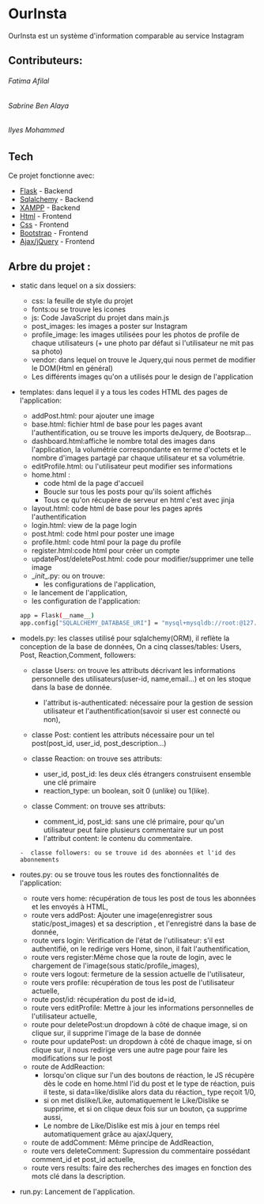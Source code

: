 # OurInsta
OurInsta est un système d'information comparable au service Instagram

## Contributeurs:
###### Fatima Afilal
###### Sabrine Ben Alaya
###### Ilyes Mohammed


## Tech
Ce projet fonctionne avec:
- [Flask](https://flask.palletsprojects.com/en/1.1.x/) - Backend
- [Sqlalchemy](https://www.sqlalchemy.org/) - Backend
- [XAMPP](https://www.apachefriends.org/fr/index.html) - Backend
- [Html](https://fr.wikipedia.org/wiki/Hypertext_Markup_Language) - Frontend
- [Css](https://fr.wikipedia.org/wiki/Feuilles_de_style_en_cascade) - Frontend
- [Bootstrap](https://getbootstrap.com/) - Frontend
- [Ajax/jQuery](https://api.jquery.com/jquery.ajax/) - Frontend


## Arbre du projet : 
* static dans lequel on a six dossiers:

    - css: la feuille de style du projet 
    - fonts:ou se trouve les icones 
    - js: Code JavaScript du projet dans main.js
    - post_images: les images a poster sur Instagram
    - profile_image: les images utilisées pour les photos de profile de chaque utilisateurs (+ une photo par défaut si l'utilisateur ne mit pas sa photo)
    - vendor: dans lequel on trouve le Jquery,qui nous permet de modifier le DOM(Html en général)
    - Les différents images qu'on a utilisés pour le design de l'application
    
* templates: dans lequel il y a tous les codes HTML des pages de l'application:

    - addPost.html: pour ajouter une image
    - base.html: fichier html de base pour les pages avant l'authentification, ou se trouve les imports deJquery, de Bootsrap...
    - dashboard.html:affiche le nombre total des images dans l'application, la volumétrie correspondante en terme d'octets et le nombre d'images partagé par chaque utilisateur et sa volumétrie.
    - editProfile.html: ou l'utilisateur peut modifier ses informations
    - home.html : 
        - code html de la page d'accueil 
        - Boucle sur tous les posts pour qu'ils soient affichés
        - Tous ce qu'on récupère de serveur en html c'est avec jinja
    - layout.html: code html de base pour les pages aprés l'authentification
    - login.html: view de la page login 
    - post.html: code html pour poster une image
    - profile.html: code html pour la page du profile
    - register.html:code html pour créer un compte
    - updatePost/deletePost.html: code pour modifier/supprimer une telle image
    - \__init__.py: ou on trouve: 
    	- les configurations de l'application,
	- le lancement de l'application,
  	-  les configuration de l'application:
	```bash
 	app = Flask(__name__)
 	app.config["SQLALCHEMY_DATABASE_URI"] = "mysql+mysqldb://root:@127.0.0.1:3306/ourinsta"
	```
* models.py: les classes utilisé pour sqlalchemy(ORM), il reflète la conception de la base de données, On a cinq classes/tables: Users, Post, Reaction,Comment, followers:

    -  classe Users:   on trouve les attributs décrivant les informations personnelle des utilisateurs(user-id, name,email...) et on les stoque dans la base de donnée. 
        - l'attribut is-authenticated: nécessaire pour la gestion de session utilisateur et l'authentification(savoir si user est connecté ou non),
    
    - classe Post: contient les attributs nécessaire pour un tel post(post_id, user_id, post_description...)
    
    - classe Reaction: on trouve ses attributs: 
	    - user_id, post_id: les deux clés étrangers construisent ensemble une clé primaire
        -  reaction_type: un boolean, soit 0 (unlike) ou 1(like).
	        
	 -  classe Comment: on trouve ses attributs: 
	       - comment_id, post_id: sans une clé primaire, pour qu'un utilisateur peut faire plusieurs commentaire sur un post
	       - l'attribut content: le contenu du commentaire.

	  -  classe followers: ou se trouve id des abonnées et l'id des abonnements

* routes.py: ou se trouve tous les routes des fonctionnalités de l'application:

    - route vers home: récupération de tous les post de tous les abonnées et les envoyés à HTML,
    - route vers addPost: Ajouter une image(enregistrer sous static/post_images) et sa description , et l'enregistré dans la base de donnée,
    - route vers login: Vérification de l'état de l'utilisateur: s'il est authentifié, on le redirige vers Home, sinon, il fait l'authentification,
    - route vers register:Même chose que la route de login, avec le chargement de l'image(sous static/profile_images),
    - route vers logout: fermeture de la session actuelle de l'utilisateur,
    - route vers profile: récupération de tous les post de l'utilisateur actuelle,
    - route post/id: récupération du post de id=id,
    - route vers editProfile: Mettre à jour les informations personnelles de l'utilisateur actuelle,
    - route pour deletePost:un dropdown à côté de chaque image, si on clique sur, il supprime l'image de la base de donnée
    - route pour updatePost: un dropdown à côté de chaque image, si on clique sur, il nous redirige vers une autre page pour faire les modifications sur le post
    - route de AddReaction: 
	    - lorsqu'on clique sur l'un des boutons de réaction, le JS récupère dès le code en home.html l'id du post et le type de réaction, puis il teste, si data=like/dislike alors data du réaction_ type reçoit 1/0,
	    - si on met dislike/Like, automatiquement le Like/Dislike se supprime, et si on clique deux fois sur un bouton, ça supprime aussi,
	    - Le nombre de Like/Dislike est mis à jour en temps réel automatiquement grâce au ajax/Jquery,
    - route de addComment: Même principe de AddReaction, 
    - route vers deleteComment: Supression du commentaire possédant comment_id et post_id actuelle, 
    - route vers results: faire des recherches des images en fonction des mots clé dans la description.

* run.py: Lancement de l'application.


